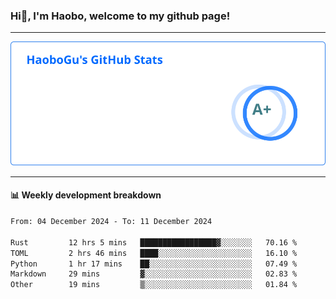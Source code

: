 <!--<h2 align="center"> Hi👋, I'm Haobo, welcome to my github page! </h2>-->
### Hi👋, I'm Haobo, welcome to my github page!
-------

<img href="https://github.com/HaoboGu" src="assets/stats.svg" alt="github stats" /> 

-------

#### 📊 **Weekly development breakdown**
<!--START_SECTION:waka-->

```txt
From: 04 December 2024 - To: 11 December 2024

Rust         12 hrs 5 mins   █████████████████▓░░░░░░░   70.16 %
TOML         2 hrs 46 mins   ████░░░░░░░░░░░░░░░░░░░░░   16.10 %
Python       1 hr 17 mins    ██░░░░░░░░░░░░░░░░░░░░░░░   07.49 %
Markdown     29 mins         ▓░░░░░░░░░░░░░░░░░░░░░░░░   02.83 %
Other        19 mins         ▒░░░░░░░░░░░░░░░░░░░░░░░░   01.84 %
```

<!--END_SECTION:waka-->
<!--
backup url: https://github-readme-status-dusky-ten.vercel.app/api?username=HaoboGu&count_private=true&show_icons=true&theme=transparent&border_color=2f80ed
-->
<!--
**HaoboGu/HaoboGu** is a ✨ _special_ ✨ repository because its `README.md` (this file) appears on your GitHub profile.

Here are some ideas to get you started:

- 🔭 I’m currently working on AI-assisted programming tools
- 🌱 I’m currently learning ...
- 👯 I’m looking to collaborate on ...
- 🤔 I’m looking for help with ...
- 💬 Ask me about ...
- 📫 How to reach me: ...
- 😄 Pronouns: ...
- ⚡ Fun fact: ...
-->

